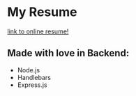 # My Resume
[link to online resume!](https://tiagoseixas.com)

## Made with love in Backend:
* Node.js
* Handlebars
* Express.js

